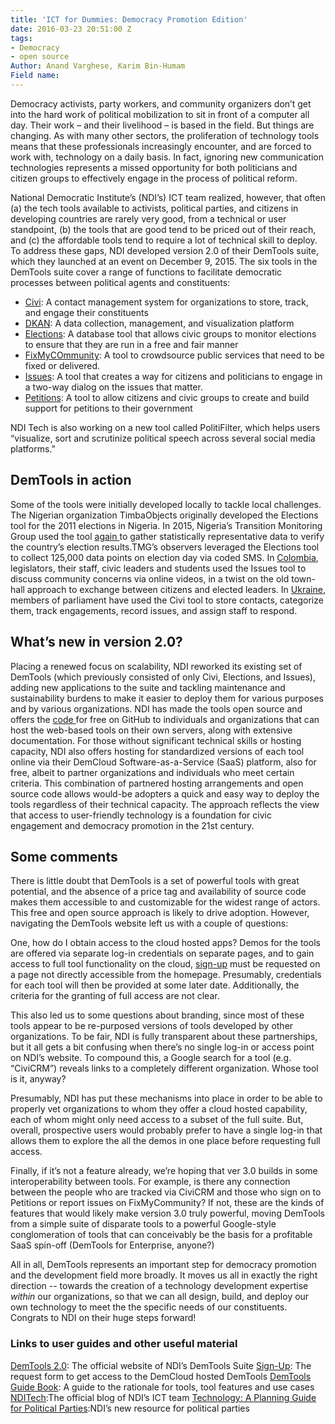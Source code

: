 ```yaml
---
title: 'ICT for Dummies: Democracy Promotion Edition'
date: 2016-03-23 20:51:00 Z
tags:
- Democracy
- open source
Author: Anand Varghese, Karim Bin-Humam
Field name: 
---
```


Democracy activists, party workers, and community organizers don’t get into the hard work of political mobilization to sit in front of a computer all day. Their work – and their livelihood – is based in the field. But things are changing. As with many other sectors, the proliferation of technology tools means that these professionals increasingly encounter, and are forced to work with, technology on a daily basis. In fact, ignoring new communication technologies represents a missed opportunity for both politicians and citizen groups to effectively engage in the process of political reform.

National Democratic Institute’s (NDI’s) ICT team realized, however, that often (a) the tech tools available to activists, political parties, and citizens in developing countries are rarely very good, from a technical or user standpoint, (b) the tools that are good tend to be priced out of their reach, and (c) the affordable tools tend to require a lot of technical skill to deploy. To address these gaps, NDI developed version 2.0 of their DemTools suite, which they launched at an event on December 9, 2015. The six tools in the DemTools suite cover a range of functions to facilitate democratic processes between political agents and constituents:

* [Civi](https://dem.tools/civi): A contact management system for organizations to store, track, and engage their constituents
* [DKAN](https://dem.tools/dkan): A data collection, management, and visualization platform
* [Elections](https://dem.tools/elections): A database tool that allows civic groups to monitor elections to ensure that they are run in a free and fair manner
* [FixMyCOmmunity](https://dem.tools/fix-my-community): A tool to crowdsource public services that need to be fixed or delivered.
* [Issues](https://dem.tools/issues): A tool that creates a way for citizens and politicians to engage in a two-way dialog on the issues that matter.
* [Petitions](https://dem.tools/petitions): A tool to allow citizens and civic groups to create and build support for petitions to their government

NDI Tech is also working on a new tool called PolitiFilter, which helps users “visualize, sort and scrutinize political speech across several social media platforms.”

## DemTools in action
Some of the tools were initially developed locally to tackle local challenges. The Nigerian organization TimbaObjects originally developed the Elections tool for the 2011 elections in Nigeria. In 2015, Nigeria’s Transition Monitoring Group used the tool [again ](https://dem.tools/elections-nigeria)to gather statistically representative data to verify the country’s election results.TMG’s observers leveraged the Elections tool to collect 125,000 data points on election day via coded SMS. In [Colombia](https://dem.tools/issues-colombia), legislators, their staff, civic leaders and students used the Issues tool to discuss community concerns via online videos, in a twist on the old town-hall approach to exchange between citizens and elected leaders. In [Ukraine](https://dem.tools/civi-ukraine), members of parliament have used the Civi tool to store contacts, categorize them, track engagements, record issues, and assign staff to respond.

## What’s new in version 2.0?
Placing a renewed focus on scalability, NDI reworked its existing set of DemTools (which previously consisted of only Civi, Elections, and Issues), adding new applications to the suite and tackling maintenance and sustainability burdens to make it easier to deploy them for various purposes and by various organizations. NDI has made the tools open source and offers the [code ](https://dem.tools/docs)for free on GitHub to individuals and organizations that can host the web-based tools on their own servers, along with extensive documentation. For those without significant technical skills or hosting capacity, NDI also offers hosting for standardized versions of each tool online via their DemCloud Software-as-a-Service (SaaS) platform, also for free, albeit to partner organizations and individuals who meet certain criteria. This combination of partnered hosting arrangements and open source code allows would-be adopters a quick and easy way to deploy the tools regardless of their technical capacity. The approach reflects the view that access to user-friendly technology is a foundation  for civic engagement and democracy promotion in the 21st century.

## Some comments
There is little doubt that DemTools is a set of powerful tools with great potential, and the absence of a price tag and availability of source code makes them accessible to and customizable for the widest range of actors. This free and open source approach is likely to  drive adoption. However, navigating the DemTools website left us with a couple of questions:

One, how do I obtain access to the cloud hosted apps? Demos for the tools are offered via separate log-in credentials on separate pages, and to gain access to full tool functionality on the cloud, [sign-up](https://dem.tools/signup) must be requested on a page not directly accessible from the homepage. Presumably, credentials for each tool will then be provided at some later date. Additionally, the criteria for the granting of full access are not clear.

This also led us to some questions about branding, since most of these tools appear to be re-purposed versions of tools developed by other organizations. To be fair, NDI is fully transparent about these partnerships, but it all gets a bit confusing when there’s no single log-in or access point on NDI’s website. To compound this, a Google search for a tool (e.g. “CiviCRM”) reveals links to a completely different organization. Whose tool is it, anyway?

Presumably, NDI has put these mechanisms into place in order to be able to properly vet organizations to whom they offer a cloud hosted capability, each of whom might only need access to a subset of the full suite. But, overall, prospective users would probably prefer to have a single log-in that allows them to explore the all the demos in one place before requesting full access.

Finally, if it’s not a feature already,  we’re hoping that ver 3.0 builds in some interoperability between tools. For example, is there any connection between the people who are tracked via CiviCRM and those who sign on to Petitions or report issues on FixMyCommunity? If not, these are the kinds of features that would likely make version 3.0 truly powerful, moving DemTools from a simple suite of disparate tools to a powerful Google-style conglomeration of tools that can conceivably be the basis for a profitable SaaS spin-off (DemTools for Enterprise, anyone?)

All in all, DemTools represents an important step for democracy promotion and the development field more broadly. It moves us all in exactly the right direction -- towards the creation of a technology development expertise *within* our organizations, so that we can all design, build, and deploy our own technology to meet the the specific needs of our constituents. Congrats to NDI on their huge steps forward!

### Links to user guides and other useful material
[DemTools 2.0](https://dem.tools/): The official website of NDI’s DemTools Suite
[Sign-Up](https://dem.tools/signup): The request form to get access to the DemCloud hosted DemTools
[DemTools Guide Book](https://s3.amazonaws.com/demtools/DemTools+2.0+Launch+Brochure.pdf): A guide to the rationale for tools, tool features and use cases
[NDITech](https://www.nditech.org/):The official blog of NDI’s ICT team
[Technology: A Planning Guide for Political Parties](http://tech4parties.org/):NDI’s new resource for political parties
